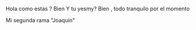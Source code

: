 Hola como estas ?  Bien
Y tu yesmy?
Bien , todo tranquilo por el momento



Mi segunda rama "Joaquin"
